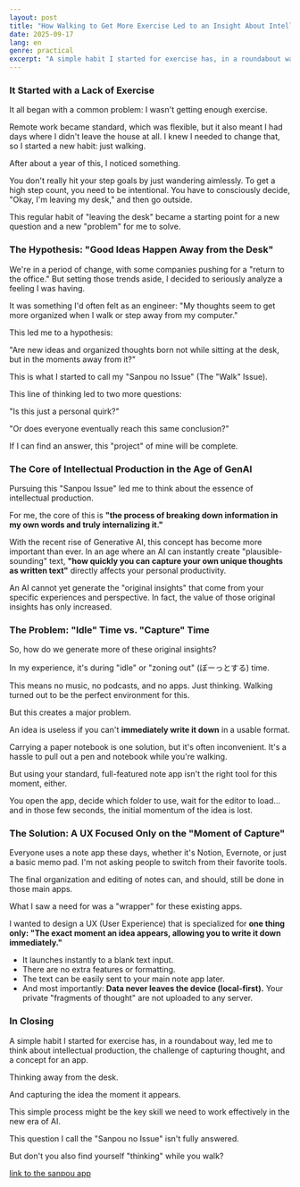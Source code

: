 ```yaml
---
layout: post
title: "How Walking to Get More Exercise Led to an Insight About Intellectual Productivity and an App Idea"
date: 2025-09-17
lang: en
genre: practical
excerpt: "A simple habit I started for exercise has, in a roundabout way, led me to think about intellectual production, the challenge of capturing thought, and a concept for an app."
---
```


### It Started with a Lack of Exercise

It all began with a common problem: I wasn't getting enough exercise.

Remote work became standard, which was flexible, but it also meant I had days where I didn't leave the house at all. I knew I needed to change that, so I started a new habit: just walking.

After about a year of this, I noticed something.

You don't really hit your step goals by just wandering aimlessly. To get a high step count, you need to be intentional. You have to consciously decide, "Okay, I'm leaving my desk," and then go outside.

This regular habit of "leaving the desk" became a starting point for a new question and a new "problem" for me to solve.

### The Hypothesis: "Good Ideas Happen Away from the Desk"

We're in a period of change, with some companies pushing for a "return to the office." But setting those trends aside, I decided to seriously analyze a feeling I was having.

It was something I'd often felt as an engineer: "My thoughts seem to get more organized when I walk or step away from my computer."

This led me to a hypothesis:

"Are new ideas and organized thoughts born not while sitting at the desk, but in the moments away from it?"

This is what I started to call my "Sanpou no Issue" (The "Walk" Issue).

This line of thinking led to two more questions:

"Is this just a personal quirk?"

"Or does everyone eventually reach this same conclusion?"

If I can find an answer, this "project" of mine will be complete.

### The Core of Intellectual Production in the Age of GenAI

Pursuing this "Sanpou Issue" led me to think about the essence of intellectual production.

For me, the core of this is **"the process of breaking down information in my own words and truly internalizing it."**

With the recent rise of Generative AI, this concept has become more important than ever. In an age where an AI can instantly create "plausible-sounding" text, **"how quickly you can capture your own unique thoughts as written text"** directly affects your personal productivity.

An AI cannot yet generate the "original insights" that come from your specific experiences and perspective. In fact, the value of those original insights has only increased.

### The Problem: "Idle" Time vs. "Capture" Time

So, how do we generate more of these original insights?

In my experience, it's during "idle" or "zoning out" (ぼーっとする) time.

This means no music, no podcasts, and no apps. Just thinking. Walking turned out to be the perfect environment for this.

But this creates a major problem.

An idea is useless if you can't **immediately write it down** in a usable format.

Carrying a paper notebook is one solution, but it's often inconvenient. It's a hassle to pull out a pen and notebook while you're walking.

But using your standard, full-featured note app isn't the right tool for this moment, either.

You open the app, decide which folder to use, wait for the editor to load... and in those few seconds, the initial momentum of the idea is lost.

### The Solution: A UX Focused Only on the "Moment of Capture"

Everyone uses a note app these days, whether it's Notion, Evernote, or just a basic memo pad. I'm not asking people to switch from their favorite tools.

The final organization and editing of notes can, and should, still be done in those main apps.

What I saw a need for was a "wrapper" for these existing apps.

I wanted to design a UX (User Experience) that is specialized for **one thing only: "The exact moment an idea appears, allowing you to write it down immediately."**

- It launches instantly to a blank text input.
- There are no extra features or formatting.
- The text can be easily sent to your main note app later.
- And most importantly: **Data never leaves the device (local-first).** Your private "fragments of thought" are not uploaded to any server.

### In Closing

A simple habit I started for exercise has, in a roundabout way, led me to think about intellectual production, the challenge of capturing thought, and a concept for an app.

Thinking away from the desk.

And capturing the idea the moment it appears.

This simple process might be the key skill we need to work effectively in the new era of AI.

This question I call the "Sanpou no Issue" isn't fully answered.

But don't you also find yourself "thinking" while you walk?

[link to the sanpou app](https://apps.apple.com/jp/app/sanpou/id6749672561?uo=2)
